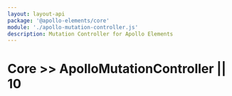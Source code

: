 ```yaml
---
layout: layout-api
package: '@apollo-elements/core'
module: './apollo-mutation-controller.js'
description: Mutation Controller for Apollo Elements
---
```

# Core >> ApolloMutationController || 10

